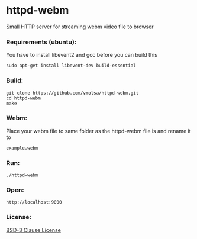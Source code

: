 httpd-webm
==========

Small HTTP server for streaming webm video file to browser

### Requirements (ubuntu):

You have to install libevent2 and gcc before you can build this

    sudo apt-get install libevent-dev build-essential

### Build:
    
    git clone https://github.com/vmolsa/httpd-webm.git
    cd httpd-webm
    make
    
### Webm:

Place your webm file to same folder as the httpd-webm file is and rename it to

    example.webm

### Run:

    ./httpd-webm
    
### Open:

    http://localhost:9000

### License:

[BSD-3 Clause License](http://opensource.org/licenses/BSD-3-Clause) 

